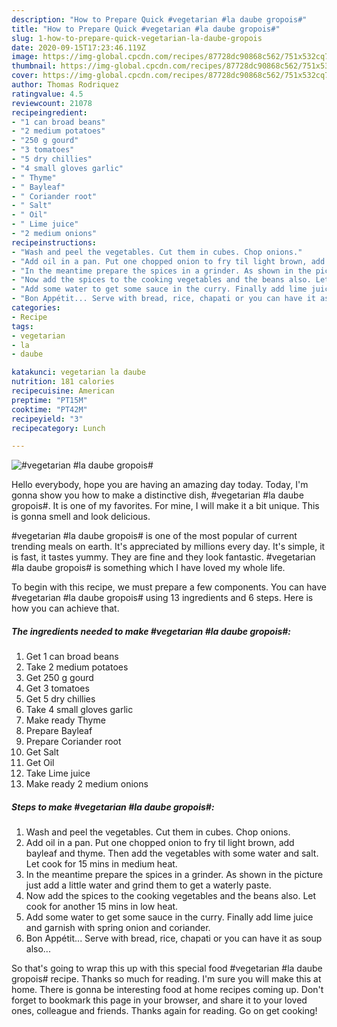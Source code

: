 ```yaml
---
description: "How to Prepare Quick #vegetarian #la daube gropois#"
title: "How to Prepare Quick #vegetarian #la daube gropois#"
slug: 1-how-to-prepare-quick-vegetarian-la-daube-gropois
date: 2020-09-15T17:23:46.119Z
image: https://img-global.cpcdn.com/recipes/87728dc90868c562/751x532cq70/vegetarian-la-daube-gropois-recipe-main-photo.jpg
thumbnail: https://img-global.cpcdn.com/recipes/87728dc90868c562/751x532cq70/vegetarian-la-daube-gropois-recipe-main-photo.jpg
cover: https://img-global.cpcdn.com/recipes/87728dc90868c562/751x532cq70/vegetarian-la-daube-gropois-recipe-main-photo.jpg
author: Thomas Rodriquez
ratingvalue: 4.5
reviewcount: 21078
recipeingredient:
- "1 can broad beans"
- "2 medium potatoes"
- "250 g gourd"
- "3 tomatoes"
- "5 dry chillies"
- "4 small gloves garlic"
- " Thyme"
- " Bayleaf"
- " Coriander root"
- " Salt"
- " Oil"
- " Lime juice"
- "2 medium onions"
recipeinstructions:
- "Wash and peel the vegetables. Cut them in cubes. Chop onions."
- "Add oil in a pan. Put one chopped onion to fry til light brown, add bayleaf and thyme. Then add the vegetables with some water and salt. Let cook for 15 mins in medium heat."
- "In the meantime prepare the spices in a grinder. As shown in the picture just add a little water and grind them to get a waterly paste."
- "Now add the spices to the cooking vegetables and the beans also. Let cook for another 15 mins in low heat."
- "Add some water to get some sauce in the curry. Finally add lime juice and garnish with spring onion and coriander."
- "Bon Appétit... Serve with bread, rice, chapati or you can have it as soup also..."
categories:
- Recipe
tags:
- vegetarian
- la
- daube

katakunci: vegetarian la daube 
nutrition: 181 calories
recipecuisine: American
preptime: "PT15M"
cooktime: "PT42M"
recipeyield: "3"
recipecategory: Lunch

---
```



![#vegetarian #la daube gropois#](https://img-global.cpcdn.com/recipes/87728dc90868c562/751x532cq70/vegetarian-la-daube-gropois-recipe-main-photo.jpg)

Hello everybody, hope you are having an amazing day today. Today, I'm gonna show you how to make a distinctive dish, #vegetarian #la daube gropois#. It is one of my favorites. For mine, I will make it a bit unique. This is gonna smell and look delicious.



#vegetarian #la daube gropois# is one of the most popular of current trending meals on earth. It's appreciated by millions every day. It's simple, it is fast, it tastes yummy. They are fine and they look fantastic. #vegetarian #la daube gropois# is something which I have loved my whole life.


To begin with this recipe, we must prepare a few components. You can have #vegetarian #la daube gropois# using 13 ingredients and 6 steps. Here is how you can achieve that.

<!--inarticleads1-->

##### The ingredients needed to make #vegetarian #la daube gropois#:

1. Get 1 can broad beans
1. Take 2 medium potatoes
1. Get 250 g gourd
1. Get 3 tomatoes
1. Get 5 dry chillies
1. Take 4 small gloves garlic
1. Make ready  Thyme
1. Prepare  Bayleaf
1. Prepare  Coriander root
1. Get  Salt
1. Get  Oil
1. Take  Lime juice
1. Make ready 2 medium onions




<!--inarticleads2-->

##### Steps to make #vegetarian #la daube gropois#:

1. Wash and peel the vegetables. Cut them in cubes. Chop onions.
1. Add oil in a pan. Put one chopped onion to fry til light brown, add bayleaf and thyme. Then add the vegetables with some water and salt. Let cook for 15 mins in medium heat.
1. In the meantime prepare the spices in a grinder. As shown in the picture just add a little water and grind them to get a waterly paste.
1. Now add the spices to the cooking vegetables and the beans also. Let cook for another 15 mins in low heat.
1. Add some water to get some sauce in the curry. Finally add lime juice and garnish with spring onion and coriander.
1. Bon Appétit... Serve with bread, rice, chapati or you can have it as soup also...




So that's going to wrap this up with this special food #vegetarian #la daube gropois# recipe. Thanks so much for reading. I'm sure you will make this at home. There is gonna be interesting food at home recipes coming up. Don't forget to bookmark this page in your browser, and share it to your loved ones, colleague and friends. Thanks again for reading. Go on get cooking!
